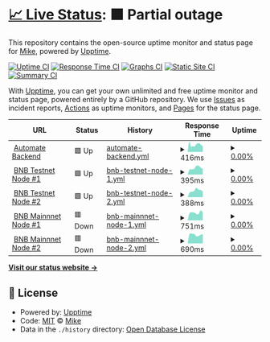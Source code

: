 # [📈 Live Status](https://ittikorns.github.io/automate-status): <!--live status--> **🟧 Partial outage**

This repository contains the open-source uptime monitor and status page for [Mike](https://ittikorns.github.io/automate-status), powered by [Upptime](https://github.com/upptime/upptime).

[![Uptime CI](https://github.com/ittikorns/automate-status/workflows/Uptime%20CI/badge.svg)](https://github.com/ittikorns/automate-status/actions?query=workflow%3A%22Uptime+CI%22)
[![Response Time CI](https://github.com/ittikorns/automate-status/workflows/Response%20Time%20CI/badge.svg)](https://github.com/ittikorns/automate-status/actions?query=workflow%3A%22Response+Time+CI%22)
[![Graphs CI](https://github.com/ittikorns/automate-status/workflows/Graphs%20CI/badge.svg)](https://github.com/ittikorns/automate-status/actions?query=workflow%3A%22Graphs+CI%22)
[![Static Site CI](https://github.com/ittikorns/automate-status/workflows/Static%20Site%20CI/badge.svg)](https://github.com/ittikorns/automate-status/actions?query=workflow%3A%22Static+Site+CI%22)
[![Summary CI](https://github.com/ittikorns/automate-status/workflows/Summary%20CI/badge.svg)](https://github.com/ittikorns/automate-status/actions?query=workflow%3A%22Summary+CI%22)

With [Upptime](https://upptime.js.org), you can get your own unlimited and free uptime monitor and status page, powered entirely by a GitHub repository. We use [Issues](https://github.com/ittikorns/automate-status/issues) as incident reports, [Actions](https://github.com/ittikorns/automate-status/actions) as uptime monitors, and [Pages](https://ittikorns.github.io/automate-status) for the status page.

<!--start: status pages-->
<!-- This summary is generated by Upptime (https://github.com/upptime/upptime) -->
<!-- Do not edit this manually, your changes will be overwritten -->
<!-- prettier-ignore -->
| URL | Status | History | Response Time | Uptime |
| --- | ------ | ------- | ------------- | ------ |
| <img alt="" src="https://icons.duckduckgo.com/ip3/keeper.dev.staking.ankr.com.ico" height="13"> [Automate Backend](https://keeper.dev.staking.ankr.com/v1/health) | 🟩 Up | [automate-backend.yml](https://github.com/ittikorns/automate-status/commits/HEAD/history/automate-backend.yml) | <details><summary><img alt="Response time graph" src="./graphs/automate-backend/response-time-week.png" height="20"> 416ms</summary><br><a href="https://ittikorns.github.io/automate-status/history/automate-backend"><img alt="Response time 507" src="https://img.shields.io/endpoint?url=https%3A%2F%2Fraw.githubusercontent.com%2Fittikorns%2Fautomate-status%2FHEAD%2Fapi%2Fautomate-backend%2Fresponse-time.json"></a><br><a href="https://ittikorns.github.io/automate-status/history/automate-backend"><img alt="24-hour response time 392" src="https://img.shields.io/endpoint?url=https%3A%2F%2Fraw.githubusercontent.com%2Fittikorns%2Fautomate-status%2FHEAD%2Fapi%2Fautomate-backend%2Fresponse-time-day.json"></a><br><a href="https://ittikorns.github.io/automate-status/history/automate-backend"><img alt="7-day response time 416" src="https://img.shields.io/endpoint?url=https%3A%2F%2Fraw.githubusercontent.com%2Fittikorns%2Fautomate-status%2FHEAD%2Fapi%2Fautomate-backend%2Fresponse-time-week.json"></a><br><a href="https://ittikorns.github.io/automate-status/history/automate-backend"><img alt="30-day response time 419" src="https://img.shields.io/endpoint?url=https%3A%2F%2Fraw.githubusercontent.com%2Fittikorns%2Fautomate-status%2FHEAD%2Fapi%2Fautomate-backend%2Fresponse-time-month.json"></a><br><a href="https://ittikorns.github.io/automate-status/history/automate-backend"><img alt="1-year response time 507" src="https://img.shields.io/endpoint?url=https%3A%2F%2Fraw.githubusercontent.com%2Fittikorns%2Fautomate-status%2FHEAD%2Fapi%2Fautomate-backend%2Fresponse-time-year.json"></a></details> | <details><summary><a href="https://ittikorns.github.io/automate-status/history/automate-backend">0.00%</a></summary><a href="https://ittikorns.github.io/automate-status/history/automate-backend"><img alt="All-time uptime 17.78%" src="https://img.shields.io/endpoint?url=https%3A%2F%2Fraw.githubusercontent.com%2Fittikorns%2Fautomate-status%2FHEAD%2Fapi%2Fautomate-backend%2Fuptime.json"></a><br><a href="https://ittikorns.github.io/automate-status/history/automate-backend"><img alt="24-hour uptime 0.00%" src="https://img.shields.io/endpoint?url=https%3A%2F%2Fraw.githubusercontent.com%2Fittikorns%2Fautomate-status%2FHEAD%2Fapi%2Fautomate-backend%2Fuptime-day.json"></a><br><a href="https://ittikorns.github.io/automate-status/history/automate-backend"><img alt="7-day uptime 0.00%" src="https://img.shields.io/endpoint?url=https%3A%2F%2Fraw.githubusercontent.com%2Fittikorns%2Fautomate-status%2FHEAD%2Fapi%2Fautomate-backend%2Fuptime-week.json"></a><br><a href="https://ittikorns.github.io/automate-status/history/automate-backend"><img alt="30-day uptime 7.96%" src="https://img.shields.io/endpoint?url=https%3A%2F%2Fraw.githubusercontent.com%2Fittikorns%2Fautomate-status%2FHEAD%2Fapi%2Fautomate-backend%2Fuptime-month.json"></a><br><a href="https://ittikorns.github.io/automate-status/history/automate-backend"><img alt="1-year uptime 17.78%" src="https://img.shields.io/endpoint?url=https%3A%2F%2Fraw.githubusercontent.com%2Fittikorns%2Fautomate-status%2FHEAD%2Fapi%2Fautomate-backend%2Fuptime-year.json"></a></details>
| <img alt="" src="https://icons.duckduckgo.com/ip3/keepernode-1.dev.staking.ankr.com.ico" height="13"> [BNB Testnet Node #1](https://keepernode-1.dev.staking.ankr.com/health) | 🟩 Up | [bnb-testnet-node-1.yml](https://github.com/ittikorns/automate-status/commits/HEAD/history/bnb-testnet-node-1.yml) | <details><summary><img alt="Response time graph" src="./graphs/bnb-testnet-node-1/response-time-week.png" height="20"> 395ms</summary><br><a href="https://ittikorns.github.io/automate-status/history/bnb-testnet-node-1"><img alt="Response time 418" src="https://img.shields.io/endpoint?url=https%3A%2F%2Fraw.githubusercontent.com%2Fittikorns%2Fautomate-status%2FHEAD%2Fapi%2Fbnb-testnet-node-1%2Fresponse-time.json"></a><br><a href="https://ittikorns.github.io/automate-status/history/bnb-testnet-node-1"><img alt="24-hour response time 392" src="https://img.shields.io/endpoint?url=https%3A%2F%2Fraw.githubusercontent.com%2Fittikorns%2Fautomate-status%2FHEAD%2Fapi%2Fbnb-testnet-node-1%2Fresponse-time-day.json"></a><br><a href="https://ittikorns.github.io/automate-status/history/bnb-testnet-node-1"><img alt="7-day response time 395" src="https://img.shields.io/endpoint?url=https%3A%2F%2Fraw.githubusercontent.com%2Fittikorns%2Fautomate-status%2FHEAD%2Fapi%2Fbnb-testnet-node-1%2Fresponse-time-week.json"></a><br><a href="https://ittikorns.github.io/automate-status/history/bnb-testnet-node-1"><img alt="30-day response time 428" src="https://img.shields.io/endpoint?url=https%3A%2F%2Fraw.githubusercontent.com%2Fittikorns%2Fautomate-status%2FHEAD%2Fapi%2Fbnb-testnet-node-1%2Fresponse-time-month.json"></a><br><a href="https://ittikorns.github.io/automate-status/history/bnb-testnet-node-1"><img alt="1-year response time 418" src="https://img.shields.io/endpoint?url=https%3A%2F%2Fraw.githubusercontent.com%2Fittikorns%2Fautomate-status%2FHEAD%2Fapi%2Fbnb-testnet-node-1%2Fresponse-time-year.json"></a></details> | <details><summary><a href="https://ittikorns.github.io/automate-status/history/bnb-testnet-node-1">0.00%</a></summary><a href="https://ittikorns.github.io/automate-status/history/bnb-testnet-node-1"><img alt="All-time uptime 14.00%" src="https://img.shields.io/endpoint?url=https%3A%2F%2Fraw.githubusercontent.com%2Fittikorns%2Fautomate-status%2FHEAD%2Fapi%2Fbnb-testnet-node-1%2Fuptime.json"></a><br><a href="https://ittikorns.github.io/automate-status/history/bnb-testnet-node-1"><img alt="24-hour uptime 0.00%" src="https://img.shields.io/endpoint?url=https%3A%2F%2Fraw.githubusercontent.com%2Fittikorns%2Fautomate-status%2FHEAD%2Fapi%2Fbnb-testnet-node-1%2Fuptime-day.json"></a><br><a href="https://ittikorns.github.io/automate-status/history/bnb-testnet-node-1"><img alt="7-day uptime 0.00%" src="https://img.shields.io/endpoint?url=https%3A%2F%2Fraw.githubusercontent.com%2Fittikorns%2Fautomate-status%2FHEAD%2Fapi%2Fbnb-testnet-node-1%2Fuptime-week.json"></a><br><a href="https://ittikorns.github.io/automate-status/history/bnb-testnet-node-1"><img alt="30-day uptime 7.96%" src="https://img.shields.io/endpoint?url=https%3A%2F%2Fraw.githubusercontent.com%2Fittikorns%2Fautomate-status%2FHEAD%2Fapi%2Fbnb-testnet-node-1%2Fuptime-month.json"></a><br><a href="https://ittikorns.github.io/automate-status/history/bnb-testnet-node-1"><img alt="1-year uptime 14.00%" src="https://img.shields.io/endpoint?url=https%3A%2F%2Fraw.githubusercontent.com%2Fittikorns%2Fautomate-status%2FHEAD%2Fapi%2Fbnb-testnet-node-1%2Fuptime-year.json"></a></details>
| <img alt="" src="https://icons.duckduckgo.com/ip3/keepernode-2.dev.staking.ankr.com.ico" height="13"> [BNB Testnet Node #2](https://keepernode-2.dev.staking.ankr.com/health) | 🟩 Up | [bnb-testnet-node-2.yml](https://github.com/ittikorns/automate-status/commits/HEAD/history/bnb-testnet-node-2.yml) | <details><summary><img alt="Response time graph" src="./graphs/bnb-testnet-node-2/response-time-week.png" height="20"> 388ms</summary><br><a href="https://ittikorns.github.io/automate-status/history/bnb-testnet-node-2"><img alt="Response time 415" src="https://img.shields.io/endpoint?url=https%3A%2F%2Fraw.githubusercontent.com%2Fittikorns%2Fautomate-status%2FHEAD%2Fapi%2Fbnb-testnet-node-2%2Fresponse-time.json"></a><br><a href="https://ittikorns.github.io/automate-status/history/bnb-testnet-node-2"><img alt="24-hour response time 336" src="https://img.shields.io/endpoint?url=https%3A%2F%2Fraw.githubusercontent.com%2Fittikorns%2Fautomate-status%2FHEAD%2Fapi%2Fbnb-testnet-node-2%2Fresponse-time-day.json"></a><br><a href="https://ittikorns.github.io/automate-status/history/bnb-testnet-node-2"><img alt="7-day response time 388" src="https://img.shields.io/endpoint?url=https%3A%2F%2Fraw.githubusercontent.com%2Fittikorns%2Fautomate-status%2FHEAD%2Fapi%2Fbnb-testnet-node-2%2Fresponse-time-week.json"></a><br><a href="https://ittikorns.github.io/automate-status/history/bnb-testnet-node-2"><img alt="30-day response time 420" src="https://img.shields.io/endpoint?url=https%3A%2F%2Fraw.githubusercontent.com%2Fittikorns%2Fautomate-status%2FHEAD%2Fapi%2Fbnb-testnet-node-2%2Fresponse-time-month.json"></a><br><a href="https://ittikorns.github.io/automate-status/history/bnb-testnet-node-2"><img alt="1-year response time 415" src="https://img.shields.io/endpoint?url=https%3A%2F%2Fraw.githubusercontent.com%2Fittikorns%2Fautomate-status%2FHEAD%2Fapi%2Fbnb-testnet-node-2%2Fresponse-time-year.json"></a></details> | <details><summary><a href="https://ittikorns.github.io/automate-status/history/bnb-testnet-node-2">0.00%</a></summary><a href="https://ittikorns.github.io/automate-status/history/bnb-testnet-node-2"><img alt="All-time uptime 13.04%" src="https://img.shields.io/endpoint?url=https%3A%2F%2Fraw.githubusercontent.com%2Fittikorns%2Fautomate-status%2FHEAD%2Fapi%2Fbnb-testnet-node-2%2Fuptime.json"></a><br><a href="https://ittikorns.github.io/automate-status/history/bnb-testnet-node-2"><img alt="24-hour uptime 0.00%" src="https://img.shields.io/endpoint?url=https%3A%2F%2Fraw.githubusercontent.com%2Fittikorns%2Fautomate-status%2FHEAD%2Fapi%2Fbnb-testnet-node-2%2Fuptime-day.json"></a><br><a href="https://ittikorns.github.io/automate-status/history/bnb-testnet-node-2"><img alt="7-day uptime 0.00%" src="https://img.shields.io/endpoint?url=https%3A%2F%2Fraw.githubusercontent.com%2Fittikorns%2Fautomate-status%2FHEAD%2Fapi%2Fbnb-testnet-node-2%2Fuptime-week.json"></a><br><a href="https://ittikorns.github.io/automate-status/history/bnb-testnet-node-2"><img alt="30-day uptime 7.96%" src="https://img.shields.io/endpoint?url=https%3A%2F%2Fraw.githubusercontent.com%2Fittikorns%2Fautomate-status%2FHEAD%2Fapi%2Fbnb-testnet-node-2%2Fuptime-month.json"></a><br><a href="https://ittikorns.github.io/automate-status/history/bnb-testnet-node-2"><img alt="1-year uptime 13.04%" src="https://img.shields.io/endpoint?url=https%3A%2F%2Fraw.githubusercontent.com%2Fittikorns%2Fautomate-status%2FHEAD%2Fapi%2Fbnb-testnet-node-2%2Fuptime-year.json"></a></details>
| <img alt="" src="https://icons.duckduckgo.com/ip3/keepernode-1.prod.staking.ankr.com.ico" height="13"> [BNB Mainnnet Node #1](https://keepernode-1.prod.staking.ankr.com/health) | 🟥 Down | [bnb-mainnnet-node-1.yml](https://github.com/ittikorns/automate-status/commits/HEAD/history/bnb-mainnnet-node-1.yml) | <details><summary><img alt="Response time graph" src="./graphs/bnb-mainnnet-node-1/response-time-week.png" height="20"> 751ms</summary><br><a href="https://ittikorns.github.io/automate-status/history/bnb-mainnnet-node-1"><img alt="Response time 691" src="https://img.shields.io/endpoint?url=https%3A%2F%2Fraw.githubusercontent.com%2Fittikorns%2Fautomate-status%2FHEAD%2Fapi%2Fbnb-mainnnet-node-1%2Fresponse-time.json"></a><br><a href="https://ittikorns.github.io/automate-status/history/bnb-mainnnet-node-1"><img alt="24-hour response time 781" src="https://img.shields.io/endpoint?url=https%3A%2F%2Fraw.githubusercontent.com%2Fittikorns%2Fautomate-status%2FHEAD%2Fapi%2Fbnb-mainnnet-node-1%2Fresponse-time-day.json"></a><br><a href="https://ittikorns.github.io/automate-status/history/bnb-mainnnet-node-1"><img alt="7-day response time 751" src="https://img.shields.io/endpoint?url=https%3A%2F%2Fraw.githubusercontent.com%2Fittikorns%2Fautomate-status%2FHEAD%2Fapi%2Fbnb-mainnnet-node-1%2Fresponse-time-week.json"></a><br><a href="https://ittikorns.github.io/automate-status/history/bnb-mainnnet-node-1"><img alt="30-day response time 705" src="https://img.shields.io/endpoint?url=https%3A%2F%2Fraw.githubusercontent.com%2Fittikorns%2Fautomate-status%2FHEAD%2Fapi%2Fbnb-mainnnet-node-1%2Fresponse-time-month.json"></a><br><a href="https://ittikorns.github.io/automate-status/history/bnb-mainnnet-node-1"><img alt="1-year response time 691" src="https://img.shields.io/endpoint?url=https%3A%2F%2Fraw.githubusercontent.com%2Fittikorns%2Fautomate-status%2FHEAD%2Fapi%2Fbnb-mainnnet-node-1%2Fresponse-time-year.json"></a></details> | <details><summary><a href="https://ittikorns.github.io/automate-status/history/bnb-mainnnet-node-1">0.00%</a></summary><a href="https://ittikorns.github.io/automate-status/history/bnb-mainnnet-node-1"><img alt="All-time uptime 13.56%" src="https://img.shields.io/endpoint?url=https%3A%2F%2Fraw.githubusercontent.com%2Fittikorns%2Fautomate-status%2FHEAD%2Fapi%2Fbnb-mainnnet-node-1%2Fuptime.json"></a><br><a href="https://ittikorns.github.io/automate-status/history/bnb-mainnnet-node-1"><img alt="24-hour uptime 0.00%" src="https://img.shields.io/endpoint?url=https%3A%2F%2Fraw.githubusercontent.com%2Fittikorns%2Fautomate-status%2FHEAD%2Fapi%2Fbnb-mainnnet-node-1%2Fuptime-day.json"></a><br><a href="https://ittikorns.github.io/automate-status/history/bnb-mainnnet-node-1"><img alt="7-day uptime 0.00%" src="https://img.shields.io/endpoint?url=https%3A%2F%2Fraw.githubusercontent.com%2Fittikorns%2Fautomate-status%2FHEAD%2Fapi%2Fbnb-mainnnet-node-1%2Fuptime-week.json"></a><br><a href="https://ittikorns.github.io/automate-status/history/bnb-mainnnet-node-1"><img alt="30-day uptime 7.96%" src="https://img.shields.io/endpoint?url=https%3A%2F%2Fraw.githubusercontent.com%2Fittikorns%2Fautomate-status%2FHEAD%2Fapi%2Fbnb-mainnnet-node-1%2Fuptime-month.json"></a><br><a href="https://ittikorns.github.io/automate-status/history/bnb-mainnnet-node-1"><img alt="1-year uptime 13.56%" src="https://img.shields.io/endpoint?url=https%3A%2F%2Fraw.githubusercontent.com%2Fittikorns%2Fautomate-status%2FHEAD%2Fapi%2Fbnb-mainnnet-node-1%2Fuptime-year.json"></a></details>
| <img alt="" src="https://icons.duckduckgo.com/ip3/keepernode-2.prod.staking.ankr.com.ico" height="13"> [BNB Mainnnet Node #2](https://keepernode-2.prod.staking.ankr.com/health) | 🟥 Down | [bnb-mainnnet-node-2.yml](https://github.com/ittikorns/automate-status/commits/HEAD/history/bnb-mainnnet-node-2.yml) | <details><summary><img alt="Response time graph" src="./graphs/bnb-mainnnet-node-2/response-time-week.png" height="20"> 690ms</summary><br><a href="https://ittikorns.github.io/automate-status/history/bnb-mainnnet-node-2"><img alt="Response time 701" src="https://img.shields.io/endpoint?url=https%3A%2F%2Fraw.githubusercontent.com%2Fittikorns%2Fautomate-status%2FHEAD%2Fapi%2Fbnb-mainnnet-node-2%2Fresponse-time.json"></a><br><a href="https://ittikorns.github.io/automate-status/history/bnb-mainnnet-node-2"><img alt="24-hour response time 738" src="https://img.shields.io/endpoint?url=https%3A%2F%2Fraw.githubusercontent.com%2Fittikorns%2Fautomate-status%2FHEAD%2Fapi%2Fbnb-mainnnet-node-2%2Fresponse-time-day.json"></a><br><a href="https://ittikorns.github.io/automate-status/history/bnb-mainnnet-node-2"><img alt="7-day response time 690" src="https://img.shields.io/endpoint?url=https%3A%2F%2Fraw.githubusercontent.com%2Fittikorns%2Fautomate-status%2FHEAD%2Fapi%2Fbnb-mainnnet-node-2%2Fresponse-time-week.json"></a><br><a href="https://ittikorns.github.io/automate-status/history/bnb-mainnnet-node-2"><img alt="30-day response time 709" src="https://img.shields.io/endpoint?url=https%3A%2F%2Fraw.githubusercontent.com%2Fittikorns%2Fautomate-status%2FHEAD%2Fapi%2Fbnb-mainnnet-node-2%2Fresponse-time-month.json"></a><br><a href="https://ittikorns.github.io/automate-status/history/bnb-mainnnet-node-2"><img alt="1-year response time 701" src="https://img.shields.io/endpoint?url=https%3A%2F%2Fraw.githubusercontent.com%2Fittikorns%2Fautomate-status%2FHEAD%2Fapi%2Fbnb-mainnnet-node-2%2Fresponse-time-year.json"></a></details> | <details><summary><a href="https://ittikorns.github.io/automate-status/history/bnb-mainnnet-node-2">0.00%</a></summary><a href="https://ittikorns.github.io/automate-status/history/bnb-mainnnet-node-2"><img alt="All-time uptime 62.22%" src="https://img.shields.io/endpoint?url=https%3A%2F%2Fraw.githubusercontent.com%2Fittikorns%2Fautomate-status%2FHEAD%2Fapi%2Fbnb-mainnnet-node-2%2Fuptime.json"></a><br><a href="https://ittikorns.github.io/automate-status/history/bnb-mainnnet-node-2"><img alt="24-hour uptime 0.00%" src="https://img.shields.io/endpoint?url=https%3A%2F%2Fraw.githubusercontent.com%2Fittikorns%2Fautomate-status%2FHEAD%2Fapi%2Fbnb-mainnnet-node-2%2Fuptime-day.json"></a><br><a href="https://ittikorns.github.io/automate-status/history/bnb-mainnnet-node-2"><img alt="7-day uptime 0.00%" src="https://img.shields.io/endpoint?url=https%3A%2F%2Fraw.githubusercontent.com%2Fittikorns%2Fautomate-status%2FHEAD%2Fapi%2Fbnb-mainnnet-node-2%2Fuptime-week.json"></a><br><a href="https://ittikorns.github.io/automate-status/history/bnb-mainnnet-node-2"><img alt="30-day uptime 28.36%" src="https://img.shields.io/endpoint?url=https%3A%2F%2Fraw.githubusercontent.com%2Fittikorns%2Fautomate-status%2FHEAD%2Fapi%2Fbnb-mainnnet-node-2%2Fuptime-month.json"></a><br><a href="https://ittikorns.github.io/automate-status/history/bnb-mainnnet-node-2"><img alt="1-year uptime 62.22%" src="https://img.shields.io/endpoint?url=https%3A%2F%2Fraw.githubusercontent.com%2Fittikorns%2Fautomate-status%2FHEAD%2Fapi%2Fbnb-mainnnet-node-2%2Fuptime-year.json"></a></details>

<!--end: status pages-->

[**Visit our status website →**](https://ittikorns.github.io/automate-status)

## 📄 License

- Powered by: [Upptime](https://github.com/upptime/upptime)
- Code: [MIT](./LICENSE) © [Mike](https://ittikorns.github.io/automate-status)
- Data in the `./history` directory: [Open Database License](https://opendatacommons.org/licenses/odbl/1-0/)

